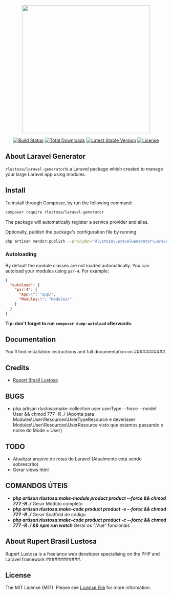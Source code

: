 <p align="center"><img src="https://res.cloudinary.com/dtfbvvkyp/image/upload/v1566331377/laravel-logolockup-cmyk-red.svg" width="400"></p>

<p align="center">
<a href="https://travis-ci.org//rlustosa/laravel-generator"><img src="https://travis-ci.org//rlustosa/laravel-generator.svg" alt="Build Status"></a>
<a href="https://packagist.org/packages//rlustosa/laravel-generator"><img src="https://poser.pugx.org//rlustosa/laravel-generator/d/total.svg" alt="Total Downloads"></a>
<a href="https://packagist.org/packages//rlustosa/laravel-generator"><img src="https://poser.pugx.org//rlustosa/laravel-generator/v/stable.svg" alt="Latest Stable Version"></a>
<a href="https://packagist.org/packages//rlustosa/laravel-generator"><img src="https://poser.pugx.org//rlustosa/laravel-generator/license.svg" alt="License"></a>
</p>

## About Laravel Generator

`rlustosa/laravel-generator`is a Laravel package which created to manage your large Laravel app using modules.

## Install

To install through Composer, by run the following command:

``` bash
composer require rlustosa/laravel-generator
```

The package will automatically register a service provider and alias.

Optionally, publish the package's configuration file by running:

``` bash
php artisan vendor:publish --provider="Rlustosa\LaravelGenerator\LaravelGeneratorServiceProvider"
```

### Autoloading

By default the module classes are not loaded automatically. You can autoload your modules using `psr-4`. For example:

``` json
{
  "autoload": {
    "psr-4": {
      "App\\": "app/",
      "Modules\\": "Modules/"
    }
  }
}
```

**Tip: don't forget to run `composer dump-autoload` afterwards.**

## Documentation

You'll find installation instructions and full documentation on ###########.

## Credits

- [Rupert Brasil Lustosa](https://github.com/rupertlustosa)

## BUGS

- php artisan rlustosa:make-collection user userType --force --model User && chmod 777 -R ./ (Aponta para Modules\User\Resources\UserTypeResource e deveriaser Modules\User\Resources\UserResource visto que estamos passando o nome do Mode = User) 


## TODO

- Atualizar arquivo de rotas do Laravel (Atualmente está sendo sobrescrito)
- Gerar views html

## COMANDOS ÚTEIS

- ***php artisan rlustosa:make-module product product --force && chmod 777 -R ./*** Gerar Módulo completo
- ***php artisan rlustosa:make-code product product -s --force && chmod 777 -R ./*** Gerar Scaffold de código
- ***php artisan rlustosa:make-code product product -c --force && chmod 777 -R ./ && npm run watch*** Gerar os ".Vue" funcionais

## About Rupert Brasil Lustosa

Rupert Lustosa is a freelance web developer specialising on the PHP and Laravel framework ############.


## License

The MIT License (MIT). Please see [License File](LICENSE.md) for more information.